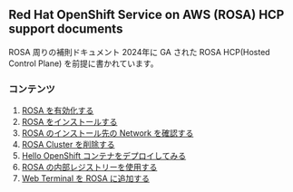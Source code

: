## Red Hat OpenShift Service on AWS (ROSA) HCP support documents
ROSA 周りの補則ドキュメント
2024年に GA された ROSA HCP(Hosted Control Plane) を前提に書かれています。

### コンテンツ

1. [ROSA を有効化する](docs/rosa-hcp-prepare)
1. [ROSA をインストールする](docs/rosa-hcp-create)
1. [ROSA のインストール先の Network を確認する](docs/rosa-hcp-create)
1. [ROSA Cluster を削除する](docs/rosa-hcp-delete-cluster)
1. [Hello OpenShift コンテナをデプロイしてみる](docs/rosa-hcp-deploy-app)
1. [ROSA の内部レジストリーを使用する](docs/rosa-hcp-internal-registry)
1. [Web Terminal を ROSA に追加する](docs/install-web-terminal)



